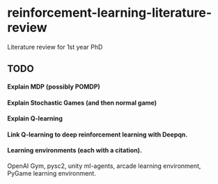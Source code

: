 # reinforcement-learning-literature-review
Literature review for 1st year PhD

## TODO
#### Explain MDP (possibly POMDP)
#### Explain Stochastic Games (and then normal game)
#### Explain Q-learning
#### Link Q-learning to deep reinforcement learning with Deepqn.

#### Learning environments (each with a citation).
OpenAI Gym, pysc2, unity ml-agents, arcade learning environment, PyGame learning environment.

